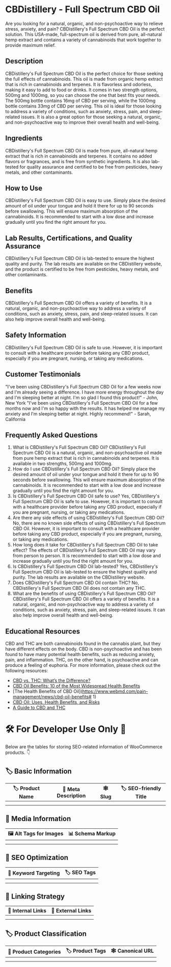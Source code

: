 # CBDistillery - Full Spectrum CBD Oil
Are you looking for a natural, organic, and non-psychoactive way to relieve stress, anxiety, and pain? CBDistillery's Full Spectrum CBD Oil is the perfect solution. This USA-made, full-spectrum oil is derived from pure, all-natural hemp extract and contains a variety of cannabinoids that work together to provide maximum relief.
## Description
CBDistillery's Full Spectrum CBD Oil is the perfect choice for those seeking the full effects of cannabinoids. This oil is made from organic hemp extract that is rich in cannabinoids and terpenes. It is flavorless and odorless, making it easy to add to food or drinks. It comes in two strength options, 500mg and 1000mg, so you can choose the one that best fits your needs. The 500mg bottle contains 16mg of CBD per serving, while the 1000mg bottle contains 33mg of CBD per serving.
This oil is ideal for those looking to address a variety of conditions, such as anxiety, stress, pain, and sleep-related issues. It is also a great option for those seeking a natural, organic, and non-psychoactive way to improve their overall health and well-being.
## Ingredients
CBDistillery's Full Spectrum CBD Oil is made from pure, all-natural hemp extract that is rich in cannabinoids and terpenes. It contains no added flavors or fragrances, and is free from synthetic ingredients. It is also lab-tested for quality assurance and certified to be free from pesticides, heavy metals, and other contaminants.
## How to Use
CBDistillery's Full Spectrum CBD Oil is easy to use. Simply place the desired amount of oil under your tongue and hold it there for up to 90 seconds before swallowing. This will ensure maximum absorption of the cannabinoids. It is recommended to start with a low dose and increase gradually until you find the right amount for you.
## Lab Results, Certifications, and Quality Assurance
CBDistillery's Full Spectrum CBD Oil is lab-tested to ensure the highest quality and purity. The lab results are available on the CBDistillery website, and the product is certified to be free from pesticides, heavy metals, and other contaminants.
## Benefits
CBDistillery's Full Spectrum CBD Oil offers a variety of benefits. It is a natural, organic, and non-psychoactive way to address a variety of conditions, such as anxiety, stress, pain, and sleep-related issues. It can also help improve overall health and well-being.
## Safety Information
CBDistillery's Full Spectrum CBD Oil is safe to use. However, it is important to consult with a healthcare provider before taking any CBD product, especially if you are pregnant, nursing, or taking any medications.
## Customer Testimonials
"I've been using CBDistillery's Full Spectrum CBD Oil for a few weeks now and I'm already seeing a difference. I have more energy throughout the day and I'm sleeping better at night. I'm so glad I found this product!" - John, New York
"I've been using CBDistillery's Full Spectrum CBD Oil for a few months now and I'm so happy with the results. It has helped me manage my anxiety and I'm sleeping better at night. Highly recommend!" - Sarah, California
## Frequently Asked Questions
1. What is CBDistillery's Full Spectrum CBD Oil?
CBDistillery's Full Spectrum CBD Oil is a natural, organic, and non-psychoactive oil made from pure hemp extract that is rich in cannabinoids and terpenes. It is available in two strengths, 500mg and 1000mg.
2. How do I use CBDistillery's Full Spectrum CBD Oil?
Simply place the desired amount of oil under your tongue and hold it there for up to 90 seconds before swallowing. This will ensure maximum absorption of the cannabinoids. It is recommended to start with a low dose and increase gradually until you find the right amount for you.
3. Is CBDistillery's Full Spectrum CBD Oil safe to use?
Yes, CBDistillery's Full Spectrum CBD Oil is safe to use. However, it is important to consult with a healthcare provider before taking any CBD product, especially if you are pregnant, nursing, or taking any medications.
4. Are there any side effects of using CBDistillery's Full Spectrum CBD Oil?
No, there are no known side effects of using CBDistillery's Full Spectrum CBD Oil. However, it is important to consult with a healthcare provider before taking any CBD product, especially if you are pregnant, nursing, or taking any medications.
5. How long does it take for CBDistillery's Full Spectrum CBD Oil to take effect?
The effects of CBDistillery's Full Spectrum CBD Oil may vary from person to person. It is recommended to start with a low dose and increase gradually until you find the right amount for you.
6. Is CBDistillery's Full Spectrum CBD Oil lab-tested?
Yes, CBDistillery's Full Spectrum CBD Oil is lab-tested to ensure the highest quality and purity. The lab results are available on the CBDistillery website.
7. Does CBDistillery's Full Spectrum CBD Oil contain THC?
No, CBDistillery's Full Spectrum CBD Oil does not contain any THC.
8. What are the benefits of using CBDistillery's Full Spectrum CBD Oil?
CBDistillery's Full Spectrum CBD Oil offers a variety of benefits. It is a natural, organic, and non-psychoactive way to address a variety of conditions, such as anxiety, stress, pain, and sleep-related issues. It can also help improve overall health and well-being.
## Educational Resources
CBD and THC are both cannabinoids found in the cannabis plant, but they have different effects on the body. CBD is non-psychoactive and has been found to have many potential health benefits, such as reducing anxiety, pain, and inflammation. THC, on the other hand, is psychoactive and can produce a feeling of euphoria. 
For more information, please check out the following resources:
- [CBD vs. THC: What’s the Difference?](https://www.healthline.com/health/cbd-vs-thc)
- [CBD Oil Benefits: 10 of the Most Widespread Health Benefits](https://www.medicalnewstoday.com/articles/317221)
- [The Health Benefits of CBD Oil](https://www.webmd.com/pain-management/news/cbd-oil-benefits# 1)
- [CBD Oil: Uses, Health Benefits, and Risks](https://www.verywellhealth.com/cbd-oil-benefits-uses-side-effects-4174562)
- [A Guide to CBD and THC](https://www.projectcbd.org/cbd-101/cbd-thc)
# 🛠️ For Developer Use Only 🔐

Below are the tables for storing SEO-related information of WooCommerce products. 👇

## 🏷️ Basic Information 

| 🏷️ Product Name | 📝 Meta Description | 🕸️ Slug | 🏷️ SEO-friendly Title |
| -------------- | ------------------ | ------ | ---------------------- |
|                |                    |        |                        |
|                |                    |        |                        |

## 📸 Media Information

| 🖼️ Alt Tags for Images | 📊 Schema Markup |
| --------------------- | --------------- |
|                       |                 |
|                       |                 |

## 🔎 SEO Optimization

| 🎯 Keyword Targeting | 🏷️ SEO Tags |
| ------------------- | ---------- |
|                     |            |
|                     |            |

## 🔗 Linking Strategy 

| 🔗 Internal Links | 🔗 External Links |
| ---------------- | ---------------- |
|                  |                  |
|                  |                  |

## 🏷️ Product Classification 

| 📂 Product Categories | 🏷️ Product Tags | 🕸️ Canonical URL |
| ------------------ | ------------ | ------------- |
|                    |              |               |
|                    |              |               |
